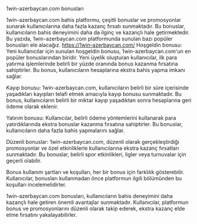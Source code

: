 1win-azerbaycan.com bonusları

1win-azerbaycan.com bahis platformu, çeşitli bonuslar ve promosyonlar sunarak kullanıcılarına daha fazla kazanç fırsatı sunmaktadır. Bu bonuslar, kullanıcıların bahis deneyimini daha da ilginç ve kazançlı hale getirmektedir. Bu yazıda, 1win-azerbaycan.com platformunda sunulan bazı popüler bonusları ele alacağız.
https://1win-azerbaycan.com/
Hoşgeldin bonusu: Yeni kullanıcılar için sunulan hoşgeldin bonusu, 1win-azerbaycan.com'un en popüler bonuslarından biridir. Yeni üyelik oluşturan kullanıcılar, ilk para yatırma işlemlerinde belirli bir yüzde oranında bonus kazanma fırsatına sahiptirler. Bu bonus, kullanıcıların hesaplarına ekstra bahis yapma imkanı sağlar.

Kayıp bonusu: 1win-azerbaycan.com, kullanıcıların belirli bir süre içerisinde yaşadıkları kayıpları telafi etmek amacıyla kayıp bonusu sunmaktadır. Bu bonus, kullanıcıların belirli bir miktar kayıp yaşadıktan sonra hesaplarına geri ödeme olarak eklenir.

Yatırım bonusu: Kullanıcılar, belirli ödeme yöntemlerini kullanarak para yatırdıklarında ekstra bonuslar kazanma fırsatına sahiptirler. Bu bonuslar, kullanıcıların daha fazla bahis yapmalarını sağlar.

Düzenli bonuslar: 1win-azerbaycan.com, düzenli olarak gerçekleştirdiği promosyonlar ve özel etkinliklerle kullanıcılarına ekstra kazanç fırsatları sunmaktadır. Bu bonuslar, belirli spor etkinlikleri, ligler veya turnuvalar için geçerli olabilir.

Bonus kullanım şartları ve koşulları, her bir bonus için farklılık gösterebilir. Kullanıcılar, bonusları kullanmadan önce platformun ilgili bölümünden bu koşulları incelemelidirler.

1win-azerbaycan.com bonusları, kullanıcıların bahis deneyimini daha kazançlı hale getiren önemli avantajlar sunmaktadır. Kullanıcılar, platformun bonus ve promosyonlarını düzenli olarak takip ederek, ekstra kazanç elde etme fırsatını yakalayabilirler.
